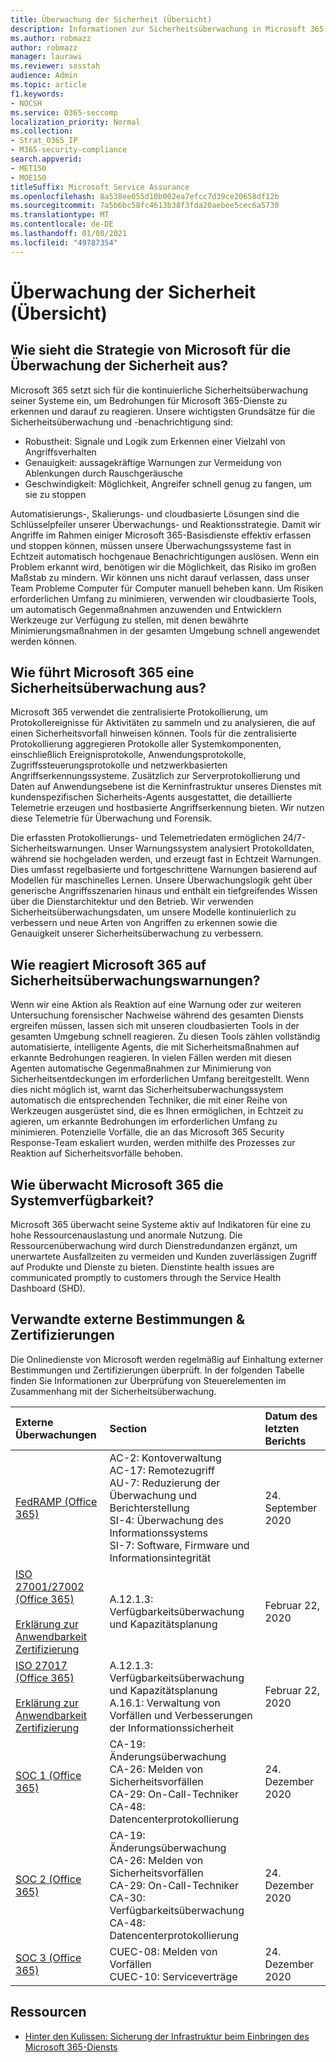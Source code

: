 ```yaml
---
title: Überwachung der Sicherheit (Übersicht)
description: Informationen zur Sicherheitsüberwachung in Microsoft 365
ms.author: robmazz
author: robmazz
manager: laurawi
ms.reviewer: sosstah
audience: Admin
ms.topic: article
f1.keywords:
- NOCSH
ms.service: O365-seccomp
localization_priority: Normal
ms.collection:
- Strat_O365_IP
- M365-security-compliance
search.appverid:
- MET150
- MOE150
titleSuffix: Microsoft Service Assurance
ms.openlocfilehash: 8a538ee055d10b002ea7efcc7d39ce20658df12b
ms.sourcegitcommit: 7a5b6bc58fc4613b38f3fda20aebee5cec6a5730
ms.translationtype: MT
ms.contentlocale: de-DE
ms.lasthandoff: 01/08/2021
ms.locfileid: "49787354"
---
```

# <a name="security-monitoring-overview"></a>Überwachung der Sicherheit (Übersicht)

## <a name="what-is-microsofts-strategy-for-monitoring-security"></a>Wie sieht die Strategie von Microsoft für die Überwachung der Sicherheit aus?

Microsoft 365 setzt sich für die kontinuierliche Sicherheitsüberwachung seiner Systeme ein, um Bedrohungen für Microsoft 365-Dienste zu erkennen und darauf zu reagieren. Unsere wichtigsten Grundsätze für die Sicherheitsüberwachung und -benachrichtigung sind:

- Robustheit: Signale und Logik zum Erkennen einer Vielzahl von Angriffsverhalten
- Genauigkeit: aussagekräftige Warnungen zur Vermeidung von Ablenkungen durch Rauschgeräusche
- Geschwindigkeit: Möglichkeit, Angreifer schnell genug zu fangen, um sie zu stoppen

Automatisierungs-, Skalierungs- und cloudbasierte Lösungen sind die Schlüsselpfeiler unserer Überwachungs- und Reaktionsstrategie. Damit wir Angriffe im Rahmen einiger Microsoft 365-Basisdienste effektiv erfassen und stoppen können, müssen unsere Überwachungssysteme fast in Echtzeit automatisch hochgenaue Benachrichtigungen auslösen. Wenn ein Problem erkannt wird, benötigen wir die Möglichkeit, das Risiko im großen Maßstab zu mindern. Wir können uns nicht darauf verlassen, dass unser Team Probleme Computer für Computer manuell beheben kann. Um Risiken erforderlichen Umfang zu minimieren, verwenden wir cloudbasierte Tools, um automatisch Gegenmaßnahmen anzuwenden und Entwicklern Werkzeuge zur Verfügung zu stellen, mit denen bewährte Minimierungsmaßnahmen in der gesamten Umgebung schnell angewendet werden können.

## <a name="how-does-microsoft-365-perform-security-monitoring"></a>Wie führt Microsoft 365 eine Sicherheitsüberwachung aus?

Microsoft 365 verwendet die zentralisierte Protokollierung, um Protokollereignisse für Aktivitäten zu sammeln und zu analysieren, die auf einen Sicherheitsvorfall hinweisen können. Tools für die zentralisierte Protokollierung aggregieren Protokolle aller Systemkomponenten, einschließlich Ereignisprotokolle, Anwendungsprotokolle, Zugriffssteuerungsprotokolle und netzwerkbasierten Angriffserkennungssysteme. Zusätzlich zur Serverprotokollierung und Daten auf Anwendungsebene ist die Kerninfrastruktur unseres Dienstes mit kundenspezifischen Sicherheits-Agents ausgestattet, die detaillierte Telemetrie erzeugen und hostbasierte Angriffserkennung bieten. Wir nutzen diese Telemetrie für Überwachung und Forensik.

Die erfassten Protokollierungs- und Telemetriedaten ermöglichen 24/7-Sicherheitswarnungen. Unser Warnungssystem analysiert Protokolldaten, während sie hochgeladen werden, und erzeugt fast in Echtzeit Warnungen. Dies umfasst regelbasierte und fortgeschrittene Warnungen basierend auf Modellen für maschinelles Lernen. Unsere Überwachungslogik geht über generische Angriffsszenarien hinaus und enthält ein tiefgreifendes Wissen über die Dienstarchitektur und den Betrieb. Wir verwenden Sicherheitsüberwachungsdaten, um unsere Modelle kontinuierlich zu verbessern und neue Arten von Angriffen zu erkennen sowie die Genauigkeit unserer Sicherheitsüberwachung zu verbessern.

## <a name="how-does-microsoft-365-respond-to-security-monitoring-alerts"></a>Wie reagiert Microsoft 365 auf Sicherheitsüberwachungswarnungen?

Wenn wir eine Aktion als Reaktion auf eine Warnung oder zur weiteren Untersuchung forensischer Nachweise während des gesamten Diensts ergreifen müssen, lassen sich mit unseren cloudbasierten Tools in der gesamten Umgebung schnell reagieren. Zu diesen Tools zählen vollständig automatisierte, intelligente Agents, die mit Sicherheitsmaßnahmen auf erkannte Bedrohungen reagieren. In vielen Fällen werden mit diesen Agenten automatische Gegenmaßnahmen zur Minimierung von Sicherheitsentdeckungen im erforderlichen Umfang bereitgestellt. Wenn dies nicht möglich ist, warnt das Sicherheitsuberwachungssystem automatisch die entsprechenden Techniker, die mit einer Reihe von Werkzeugen ausgerüstet sind, die es Ihnen ermöglichen, in Echtzeit zu agieren, um erkannte Bedrohungen im erforderlichen Umfang zu minimieren. Potenzielle Vorfälle, die an das Microsoft 365 Security Response-Team eskaliert wurden, werden mithilfe des Prozesses zur Reaktion auf Sicherheitsvorfälle behoben.

## <a name="how-does-microsoft-365-monitor-system-availability"></a>Wie überwacht Microsoft 365 die Systemverfügbarkeit?

Microsoft 365 überwacht seine Systeme aktiv auf Indikatoren für eine zu hohe Ressourcenauslastung und anormale Nutzung. Die Ressourcenüberwachung wird durch Dienstredundanzen ergänzt, um unerwartete Ausfallzeiten zu vermeiden und Kunden zuverlässigen Zugriff auf Produkte und Dienste zu bieten. Dienstinte health issues are communicated promptly to customers through the Service Health Dashboard (SHD).

## <a name="related-external-regulations--certifications"></a>Verwandte externe Bestimmungen & Zertifizierungen

Die Onlinedienste von Microsoft werden regelmäßig auf Einhaltung externer Bestimmungen und Zertifizierungen überprüft. In der folgenden Tabelle finden Sie Informationen zur Überprüfung von Steuerelementen im Zusammenhang mit der Sicherheitsüberwachung.

| **Externe Überwachungen** | **Section** | **Datum des letzten Berichts** |
|:--------|:--------|:------|
| [FedRAMP (Office 365)](https://compliance.microsoft.com/compliancemanager) | AC-2: Kontoverwaltung <br> AC-17: Remotezugriff <br> AU-7: Reduzierung der Überwachung und Berichterstellung <br> SI-4: Überwachung des Informationssystems <br> SI-7: Software, Firmware und Informationsintegrität <br> | 24. September 2020 |
| [ISO 27001/27002 (Office 365)](https://servicetrust.microsoft.com/ViewPage/MSComplianceGuideV3?command=Download&downloadType=Document&downloadId=d7864d4f-e053-4cc4-a964-fa526d07c3be&tab=7027ead0-3d6b-11e9-b9e1-290b1eb4cdeb&docTab=7027ead0-3d6b-11e9-b9e1-290b1eb4cdeb_ISO_Reports) <br> <br> [Erklärung zur Anwendbarkeit](https://servicetrust.microsoft.com/ViewPage/MSComplianceGuide?command=Download&downloadType=Document&downloadId=8ee1e46b-2ada-4e7b-bb7d-4c55a8cb6fcd&docTab=4ce99610-c9c0-11e7-8c2c-f908a777fa4d_ISO_Reports) <br> [Zertifizierung](https://servicetrust.microsoft.com/ViewPage/MSComplianceGuideV3?command=Download&downloadType=Document&downloadId=70de0999-5451-43a3-9ef4-761e8fbfb1a3&tab=7027ead0-3d6b-11e9-b9e1-290b1eb4cdeb&docTab=7027ead0-3d6b-11e9-b9e1-290b1eb4cdeb_ISO_Reports) | A.12.1.3: Verfügbarkeitsüberwachung und Kapazitätsplanung | Februar 22, 2020 |
| [ISO 27017 (Office 365)](https://servicetrust.microsoft.com/ViewPage/MSComplianceGuideV3?command=Download&downloadType=Document&downloadId=d7864d4f-e053-4cc4-a964-fa526d07c3be&tab=7027ead0-3d6b-11e9-b9e1-290b1eb4cdeb&docTab=7027ead0-3d6b-11e9-b9e1-290b1eb4cdeb_ISO_Reports) <br><br> [Erklärung zur Anwendbarkeit](https://servicetrust.microsoft.com/ViewPage/MSComplianceGuide?command=Download&downloadType=Document&downloadId=8ee1e46b-2ada-4e7b-bb7d-4c55a8cb6fcd&docTab=4ce99610-c9c0-11e7-8c2c-f908a777fa4d_ISO_Reports) <br> [Zertifizierung](https://servicetrust.microsoft.com/ViewPage/MSComplianceGuideV3?command=Download&downloadType=Document&downloadId=70de0999-5451-43a3-9ef4-761e8fbfb1a3&tab=7027ead0-3d6b-11e9-b9e1-290b1eb4cdeb&docTab=7027ead0-3d6b-11e9-b9e1-290b1eb4cdeb_ISO_Reports) | A.12.1.3: Verfügbarkeitsüberwachung und Kapazitätsplanung <br> A.16.1: Verwaltung von Vorfällen und Verbesserungen der Informationssicherheit | Februar 22, 2020 |
| [SOC 1 (Office 365)](https://servicetrust.microsoft.com/ViewPage/MSComplianceGuideV3?command=Download&downloadType=Document&downloadId=90df3f9c-3aaf-4dbf-99d0-ca9f2991721b&tab=7027ead0-3d6b-11e9-b9e1-290b1eb4cdeb&docTab=7027ead0-3d6b-11e9-b9e1-290b1eb4cdeb_SOC_%2F_SSAE_16_Reports) | CA-19: Änderungsüberwachung <br> CA-26: Melden von Sicherheitsvorfällen <br> CA-29: On-Call-Techniker <br> CA-48: Datencenterprotokollierung | 24. Dezember 2020 |
| [SOC 2 (Office 365)](https://servicetrust.microsoft.com/ViewPage/MSComplianceGuideV3?command=Download&downloadType=Document&downloadId=a73c1738-7892-42b7-acd3-87b6371c53f6&tab=7027ead0-3d6b-11e9-b9e1-290b1eb4cdeb&docTab=7027ead0-3d6b-11e9-b9e1-290b1eb4cdeb_SOC_%2F_SSAE_16_Reports) | CA-19: Änderungsüberwachung <br> CA-26: Melden von Sicherheitsvorfällen <br> CA-29: On-Call-Techniker <br> CA-30: Verfügbarkeitsüberwachung <br> CA-48: Datencenterprotokollierung | 24. Dezember 2020 |
| [SOC 3 (Office 365)](https://servicetrust.microsoft.com/ViewPage/MSComplianceGuideV3?command=Download&downloadType=Document&downloadId=274054e5-4968-48d2-bf94-9a8eda5d7a93&tab=7027ead0-3d6b-11e9-b9e1-290b1eb4cdeb&docTab=7027ead0-3d6b-11e9-b9e1-290b1eb4cdeb_SOC_%2F_SSAE_16_Reports) | CUEC-08: Melden von Vorfällen <br> CUEC-10: Serviceverträge | 24. Dezember 2020 |

## <a name="resources"></a>Ressourcen

- [Hinter den Kulissen: Sicherung der Infrastruktur beim Einbringen des Microsoft 365-Diensts](https://download.microsoft.com/download/c/4/5/c45b197e-f0d9-4f40-bd5f-ed8fc7d0cd8c/M365DCSecurityIntro_Whitepaper.pdf)
